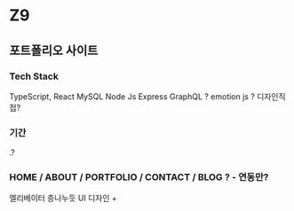 # Z9

## 포트폴리오 사이트

### Tech Stack
TypeScript, React 
MySQL
Node Js Express
GraphQL ?
emotion js ? 
디자인직접?

### 기간
.?
### HOME / ABOUT / PORTFOLIO / CONTACT / BLOG ? - 연동만?
엘리베이터 층나누듯 UI 디자인 + 
